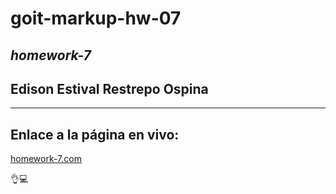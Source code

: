 # **goit-markup-hw-07**
## *homework-7*
## Edison Estival Restrepo Ospina

---

## **Enlace a la página en vivo:**
[homework-7.com](https://edirestrepo.github.io/goit-markup-hw-07/ "homework-7")

👌💻

 

